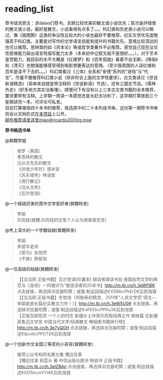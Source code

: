 # reading_list
荐书请求原文：求dalao们荐书。言辞比较优美的散文或小说优先；其次是抒情类的散文或小说。最好是散文，小说看得有点多了。。。科幻类和历史类小说可以略过，像《狼图腾》这类的争议性比较大的小说也最好不要推荐。纪实文学优先度勉强高于科幻类。主要是对写作的文学语言技能有提升的书籍优先，意境比较深远的也可以推荐。思辨类的如《资本论》等或哲学类著作不必推荐。感觉自己现在议论性思维能力超出语言性描写能力太多（本来初中记叙文就不是很好。。。）。对于艺术鉴赏能力，我目前的水平大概是《红楼梦》和《百年孤独》看着不会无聊，《降临》和《湮灭》也勉强能够感受得到电影想要表达的意境。（至少我周围的人读红楼和百年是读不下去的。。。）科幻类看过《三体》全系和“安德“系列的“游戏”与“代言”，尽量不要推荐科幻类小说（除非符合上面的文学性要求）。古文类读过《世说新语精选》（简单来说就是带注释的《世说新语》节选），还有三国志节选。《儒林外史》（好多地方其实没看懂）。顺便问下有没有以上三本古文类书籍的全本推荐，要求要带有注释。上学期一周读一本感觉还是太赶太功利了，这学期打算放到三个星期读完一本。可评论可私发。<br>
目前打算接收四十本书的推荐，挑选其中的二十本列成书单。这份第一期荐书书单将会以文档形式在<a href="https://github.com/Ricardo2001ZG/reading_list">本项目</a>上公开。<br>
邮件推荐请发送至miao@ricardo2001zg.moe<br>

**荐书候选书单**

@巽翾学姐
>梭罗（美国）<br>
季羡林的散文<br>
沈从文先生的散文<br>
《彷徨少年时》德米安<br>
《苏东坡传》林语堂<br>
《湘行散记》<br>
《沈从文传》<br>
《瓦尔登湖》<br>


@一个超级厉害的莞中文学爱好者(巽翾转发)
>李娟<br>
刘亮程(巽翾:刘亮程的文笔个人认为很美很空灵)<br>

@考上深大的一个学霸姑娘(巽翾转发)
>李娟<br>
李碧华老师<br>
《誓鸟》张悦然<br>
《不换》蔡智恒<br>

@一位高级的姑娘(巽翾转发)
>【【当当网 正版书籍】瓦尔登湖(珍藏本) 朗读者朗读书目 美国自然文学的典范与《圣经》一同被评为“塑造读者的25本书】http://m.tb.cn/h.3eWf16K 点击链接，再选择浏览器咑閞；或復·制这段描述€X58lbcPkErD€后到淘寳<br>
【【当当网 正版书籍】冬牧场（阿勒泰的精灵、2011年"人民文学奖"得主--李娟首部长篇纪实散文力作！）】http://m.tb.cn/h.3eW5U09 点击链接，再选择浏览器咑閞；或復·制这段描述€xPEEbcPPKu3€后到淘寳<br>
【正版包邮现货 一个人的村庄 新疆乡土作家刘亮程经典之作 姊妹篇 在新疆 获鲁迅文学奖 中国当代文学/经典散文 畅销图书籍排行榜】http://m.tb.cn/h.3e7yQGH 点击链接，再选择浏览器咑閞；或復·制这段描述€lpxxbcPPDTS€后到淘寳<br>

@一个创新作文全国三等奖的小哥哥(巽翾转发)
>推荐公众号和同名散文集 槽边往事<br>
【槽边往事 和菜头 著 中信出版社图书 畅销书 正版书籍】http://m.tb.cn/h.3elZBAn 点击链接，再选择浏览器咑閞；或復·制这段描述€EEl5bcmYYI8€后到淘寳<br>






